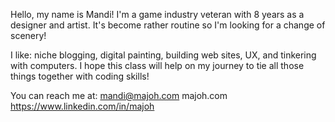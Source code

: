Hello, my name is Mandi! I'm a game industry veteran with 8 years as a designer and artist. It's become rather routine so I'm looking for a change of scenery!

I like: niche blogging, digital painting, building web sites, UX, and tinkering with computers. I hope this class will help on my journey to tie all those things together with coding skills!

You can reach me at:
mandi@majoh.com
majoh.com
https://www.linkedin.com/in/majoh
